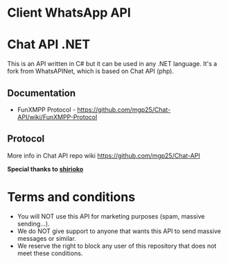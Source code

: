
Client WhatsApp API
===========





Chat API .NET
===========

This is an API written in C# but it can be used in any .NET language. It's a fork from WhatsAPINet, which is based on Chat API (php).

## Documentation
* FunXMPP Protocol - https://github.com/mgp25/Chat-API/wiki/FunXMPP-Protocol

## Protocol
More info in Chat API repo wiki https://github.com/mgp25/Chat-API

**Special thanks to [shirioko](https://github.com/shirioko)**

# Terms and conditions

- You will NOT use this API for marketing purposes (spam, massive sending...).
- We do NOT give support to anyone that wants this API to send massive messages or similar.
- We reserve the right to block any user of this repository that does not meet these conditions.
